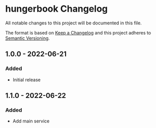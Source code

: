 # hungerbook Changelog

All notable changes to this project will be documented in this file.

The format is based on [Keep a Changelog](http://keepachangelog.com/) and this project adheres to [Semantic Versioning](http://semver.org/).

## 1.0.0 - 2022-06-21
### Added
- Initial release
## 1.1.0 - 2022-06-22
### Added
- Add main service
